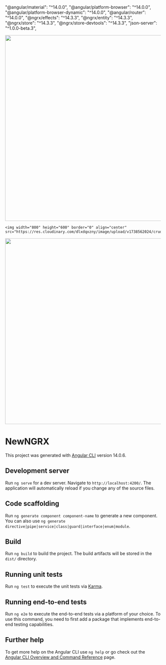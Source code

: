 "@angular/material": "^14.0.0",
"@angular/platform-browser": "^14.0.0",
"@angular/platform-browser-dynamic": "^14.0.0",
"@angular/router": "^14.0.0",
"@ngrx/effects": "^14.3.3",
"@ngrx/entity": "^14.3.3",
"@ngrx/store": "^14.3.3",
"@ngrx/store-devtools": "^14.3.3",
"json-server": "^1.0.0-beta.3",



  <img width="800" height="600" border="0" align="center"  src="https://res.cloudinary.com/dlxdqxzny/image/upload/v1738562025/passing_datas_vwevs8.png"/>

    <img width="800" height="600" border="0" align="center"  src="https://res.cloudinary.com/dlxdqxzny/image/upload/v1738562024/crud_znbqrn.png"/>



  <img width="800" height="600" border="0" align="center"  src="https://res.cloudinary.com/dlxdqxzny/image/upload/v1738562024/json_fz4vmi.png"/>


# NewNGRX

This project was generated with [Angular CLI](https://github.com/angular/angular-cli) version 14.0.6.

## Development server

Run `ng serve` for a dev server. Navigate to `http://localhost:4200/`. The application will automatically reload if you change any of the source files.

## Code scaffolding

Run `ng generate component component-name` to generate a new component. You can also use `ng generate directive|pipe|service|class|guard|interface|enum|module`.

## Build

Run `ng build` to build the project. The build artifacts will be stored in the `dist/` directory.

## Running unit tests

Run `ng test` to execute the unit tests via [Karma](https://karma-runner.github.io).

## Running end-to-end tests

Run `ng e2e` to execute the end-to-end tests via a platform of your choice. To use this command, you need to first add a package that implements end-to-end testing capabilities.

## Further help

To get more help on the Angular CLI use `ng help` or go check out the [Angular CLI Overview and Command Reference](https://angular.io/cli) page.
